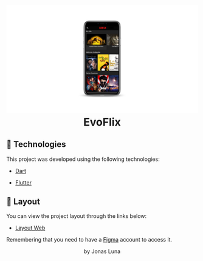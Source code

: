 <h1  align="center">

<img  alt="EvoFlix"  title="EvoFlix"  src="https://github.com/Jonaslunafreitas/EvoFlix-Evo-Systems/blob/master/Design%20sem%20nome%20(4).png" />
                                       EvoFlix
</h1>

## 🧪 Technologies

  

This project was developed using the following technologies:



- [Dart](https://dart.dev)

- [Flutter](https://flutter.dev/?gclid=Cj0KCQjwidSWBhDdARIsAIoTVb2bI6BOjmXOORNHle32uBwciW2gP0LeS4Lfy7WXB2ziys-tv6QcgccaAn-JEALw_wcB&gclsrc=aw.ds)

    

## 🔖 Layout

  

You can view the project layout through the links below:

  

- [Layout Web](https://www.figma.com/proto/ocGMjVCggf3LGftjTn3XMH/Layout-Front-End?node-id=0%3A1)

  

Remembering that you need to have a [Figma](http://figma.com/) account to access it.


<p align="center"> by Jonas Luna</p>
